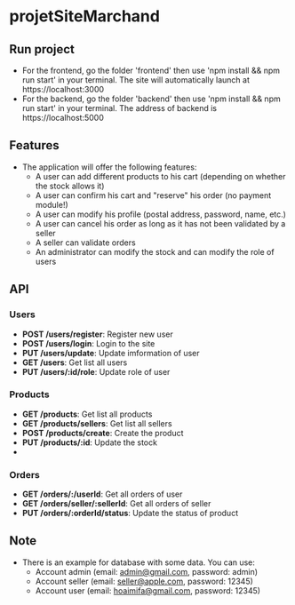 # projetSiteMarchand

## Run project
- For the frontend, go the folder 'frontend' then use 'npm install && npm run start' in your terminal. The site will automatically launch at https://localhost:3000
- For the backend, go the folder 'backend' then use 'npm install && npm run start' in your terminal. The address of backend is https://localhost:5000

## Features
- The application will offer the following features:
   - A user can add different products to his cart (depending on whether the stock allows it)
   - A user can confirm his cart and "reserve" his order (no payment module!)
   - A user can modify his profile (postal address, password, name, etc.)
   - A user can cancel his order as long as it has not been validated by a seller
   - A seller can validate orders
   - An administrator can modify the stock and can modify the role of users

## API
### Users
- **POST /users/register**: Register new user
- **POST /users/login**: Login to the site
- **PUT /users/update**: Update imformation of user
- **GET /users**: Get list all users
- **PUT /users/:id/role**: Update role of user

### Products
- **GET /products**: Get list all products
- **GET /products/sellers**: Get list all sellers
- **POST /products/create**: Create the product
- **PUT /products/:id**: Update the stock
- 
### Orders
- **GET /orders/:/userId**: Get all orders of user
- **GET /orders/seller/:sellerId**: Get all orders of seller
- **PUT /orders/:orderId/status**: Update the status of product


## Note
- There is an example for database with some data. You can use:
  - Account admin (email: admin@gmail.com, password: admin)
  - Account seller (email: seller@apple.com, password: 12345)
  - Account user (email: hoaimifa@gmail.com, password: 12345)
